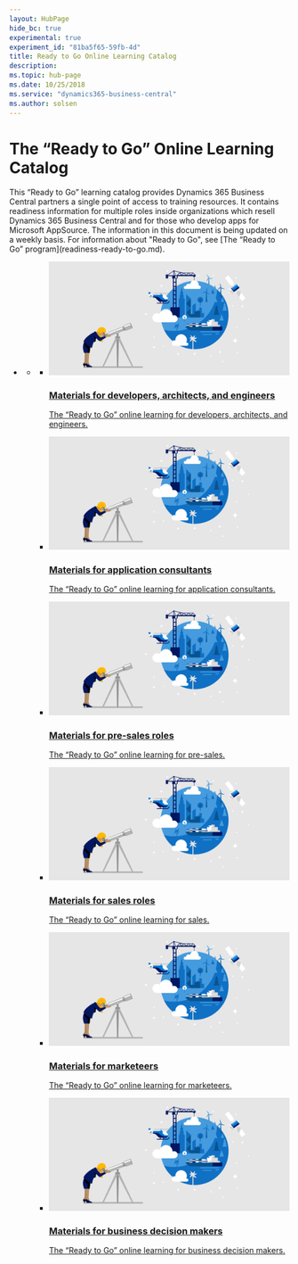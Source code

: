 ```yaml
---
layout: HubPage
hide_bc: true
experimental: true
experiment_id: "81ba5f65-59fb-4d"
title: Ready to Go Online Learning Catalog
description: 
ms.topic: hub-page
ms.date: 10/25/2018
ms.service: "dynamics365-business-central"
ms.author: solsen
---
```


<div id="main" class="v2">
<div class="container">
<h1>The “Ready to Go” Online Learning Catalog</h1>
<p> This “Ready to Go” learning catalog provides Dynamics 365 Business Central partners a single point of access to training resources. It contains readiness information for multiple roles inside organizations which resell Dynamics 365 Business Central and for those who develop apps for Microsoft AppSource. The information in this document is being updated on a weekly basis. For information about "Ready to Go", see [The “Ready to Go” program](readiness-ready-to-go.md).</p>
 <ul class="pivots">
    <li>
        <a href="#products" data-linktype="self-bookmark"></a>
            <ul id="products">
                <li>
                    <a href="#products1" data-linktype="self-bookmark"></a>
                    <ul id="products1" class="cardsC cols cols3">
                        <li>
                            <a href="readiness-learning-dev-archs-engineers.md" title="Materials for developers, architects, and engineers" data-linktype="relative-path">
                                <div class="cardSize">
                                    <div class="cardPadding">
                                        <div class="card">
                                            <div class="cardImageOuter">
                                                <div class="cardImage">
                                                    <img data-scaleimage="../media/PreviewImage.png" src="../media/PreviewImage.png" alt="" data-linktype="relative-path">
                                                </div>
                                            </div>
                                            <div class="cardText">
                                                <h3>Materials for developers, architects, and engineers</h3>
						    <p>The “Ready to Go” online learning for developers, architects, and engineers.</p>
                                            </div>
                                        </div>
                                    </div>
                                </div>
                            </a>
                        </li>
                        <li>
                            <a href="readiness-learning-app-consultants.md" title="Materials for application consultants" data-linktype="relative-path">
                                <div class="cardSize">
                                    <div class="cardPadding">
                                        <div class="card">
                                            <div class="cardImageOuter">
                                                <div class="cardImage">
                                                    <img data-scaleimage="../media/PreviewImage.png" src="../media/PreviewImage.png" alt="" data-linktype="relative-path">
                                                </div>
                                            </div>
                                            <div class="cardText">
                                                <h3>Materials for application consultants</h3>
												<p>The “Ready to Go” online learning for application consultants.</p>
                                            </div>
                                        </div>
                                    </div>
                                </div>
                            </a>
                        </li>
                        <li>
                            <a href="readiness-learning-presales.md" title="Materials for presales roles" data-linktype="relative-path">
                                <div class="cardSize">
                                    <div class="cardPadding">
                                        <div class="card">
                                            <div class="cardImageOuter">
                                                <div class="cardImage">
                                                    <img data-scaleimage="../media/PreviewImage.png" src="../media/PreviewImage.png" alt="" data-linktype="relative-path">
                                                </div>
                                            </div>
                                            <div class="cardText">
                                                <h3>Materials for pre-sales roles</h3>
												<p>The “Ready to Go” online learning for pre-sales.</p>
                                            </div>
                                        </div>
                                    </div>
                                </div>
                            </a>
                        </li> 
                        <li>
                            <a href="readiness-learning-sales.md" title="Materials for sales roles" data-linktype="relative-path">
                                <div class="cardSize">
                                    <div class="cardPadding">
                                        <div class="card">
                                            <div class="cardImageOuter">
                                                <div class="cardImage">
                                                    <img data-scaleimage="../media/PreviewImage.png" src="../media/PreviewImage.png" alt="" data-linktype="relative-path">
                                                </div>
                                            </div>
                                            <div class="cardText">
                                                <h3>Materials for sales roles</h3>
												<p>The “Ready to Go” online learning for sales.</p>
                                            </div>
                                        </div>
                                    </div>
                                </div>
                            </a>
                        </li> 
                        <li>
                            <a href="readiness-learning-marketeers.md" title="Materials for marketeers" data-linktype="relative-path">
                                <div class="cardSize">
                                    <div class="cardPadding">
                                        <div class="card">
                                            <div class="cardImageOuter">
                                                <div class="cardImage">
                                                    <img data-scaleimage="../media/PreviewImage.png" src="../media/PreviewImage.png" alt="" data-linktype="relative-path">
                                                </div>
                                            </div>
                                            <div class="cardText">
                                                <h3>Materials for marketeers</h3>
												<p>The “Ready to Go” online learning for marketeers.</p>
                                            </div>
                                        </div>
                                    </div>
                                </div>
                            </a>
                        </li> 
                        <li>
                            <a href="readiness-learning-bus-decision-makers.md" title="Materials for business decision makers" data-linktype="relative-path">
                                <div class="cardSize">
                                    <div class="cardPadding">
                                        <div class="card">
                                            <div class="cardImageOuter">
                                                <div class="cardImage">
                                                    <img data-scaleimage="../media/PreviewImage.png" src="../media/PreviewImage.png" alt="" data-linktype="relative-path">
                                                </div>
                                            </div>
                                            <div class="cardText">
                                                <h3>Materials for business decision makers</h3>
												<p>The “Ready to Go” online learning for business decision makers.</p>
                                            </div>
                                        </div>
                                    </div>
                                </div>
                            </a>
                        </li> 
                    </ul>
                </li>
            </ul>
        </li>
    </ul>
</div>
</div>